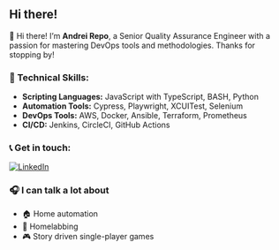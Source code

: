 ## Hi there!

👋 Hi there! I’m **Andrei Repo**, a Senior Quality Assurance Engineer with a passion for mastering DevOps tools and methodologies. Thanks for stopping by!

### 🔧 Technical Skills:
- **Scripting Languages:** JavaScript with TypeScript, BASH, Python
- **Automation Tools:** Cypress, Playwright, XCUITest, Selenium
- **DevOps Tools:** AWS, Docker, Ansible, Terraform, Prometheus
- **CI/CD:** Jenkins, CircleCI, GitHub Actions

### 📞 Get in touch:

[![LinkedIn](https://img.shields.io/badge/LinkedIn-blue?style=flat-square&logo=linkedin&labelColor=blue)](https://www.linkedin.com/in/andrei-repo/)

### 🎧 I can talk a lot about
- 🏠 Home automation
- 🔬 Homelabbing
- 🎮 Story driven single-player games

<!---
andreirepo/andreirepo is a ✨ special ✨ repository because its `README.md` (this file) appears on your GitHub profile.
You can click the Preview link to take a look at your changes.
--->
